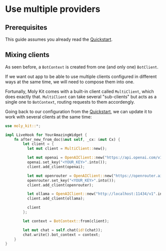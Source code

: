 # Use multiple providers

## Prerequisites

This guide assumes you already read the [Quickstart](quickstart.md).

## Mixing clients

As seen before, a `BotContext` is created from one (and only one) `BotClient`.

If we want out app to be able to use multiple clients configured in different ways
at the same time, we will need to compose them into one.

Fortunally, Moly Kit comes with a built-in client called `MultiClient`, which does
exactly that. `MultiClient` can take several "sub-clients" but acts as a single
one to `BotContext`, routing requests to them accordengly.

Going back to our configuration from the [Quickstart](quickstart.md), we can
update it to work with several clients at the same time:

```rust
use moly_kit::*;

impl LiveHook for YourAmazingWidget {
    fn after_new_from_doc(&mut self, _cx: &mut Cx) {
        let client = {
          let mut client = MultiClient::new();

          let mut openai = OpenAIClient::new("https://api.openai.com/v1".into());
          openai.set_key("<YOUR_KEY>".into());
          client.add_client(openai);

          let mut openrouter = OpenAIClient::new("https://openrouter.ai/api/v1".into());
          openrouter.set_key("<YOUR_KEY>".into());
          client.add_client(openrouter);

          let ollama = OpenAIClient::new("http://localhost:11434/v1".into());
          client.add_client(ollama);

          client
        };

        let context = BotContext::from(client);

        let mut chat = self.chat(id!(chat));
        chat.write().bot_context = context;
    }
}
```